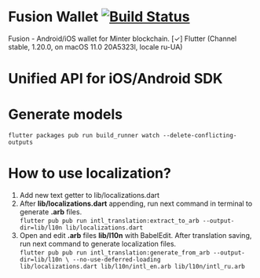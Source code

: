 # Fusion Wallet [![Build Status](https://app.bitrise.io/app/078d4c59cda43563/status.svg?token=tovI3DjmdyFaFnGMXo7PQg)](https://app.bitrise.io/app/078d4c59cda43563)  

Fusion - Android/iOS wallet for Minter blockchain.
[✓] Flutter (Channel stable, 1.20.0, on macOS 11.0 20A5323l, locale ru-UA)



# Unified API for iOS/Android SDK




# Generate models
`flutter packages pub run build_runner watch --delete-conflicting-outputs`

# How to use localization?

1. Add new text getter to lib/localizations.dart
2. After **lib/localizations.dart** appending, run next command in terminal to generate **.arb** files.  
`flutter pub pub run intl_translation:extract_to_arb --output-dir=lib/l10n lib/localizations.dart`
3. Open and edit **.arb** files **lib/l10n** with BabelEdit. After translation saving, run next command to generate localization files.  
`flutter pub pub run intl_translation:generate_from_arb --output-dir=lib/l10n \ --no-use-deferred-loading             lib/localizations.dart lib/l10n/intl_en.arb lib/l10n/intl_ru.arb`
